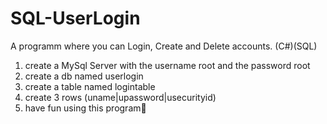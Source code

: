 # SQL-UserLogin
A programm where you can Login, Create and Delete accounts. (C#)(SQL)


1. create a MySql Server with the username root and the password root
2. create a db named userlogin
3. create a table named logintable
4. create 3 rows (uname|upassword|usecurityid)
5. have fun using this program🤞
